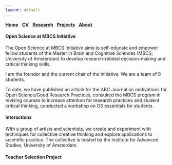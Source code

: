 ```yaml
---
layout: default
---
```


[__Home__](./) &nbsp; [__CV__](./cv.md) &nbsp; [__Research__](./research.md) &nbsp; [__Projects__](./projects.md) &nbsp; [__About__](./about.md)

#### Open Science at MBCS Initiative

The Open Science at MBCS Initiative aims to self-educate and empower fellow students of the Master in Brain and Cognitive Sciences (MBCS; University of Amsterdam) to develop research-related decision-making and critical thinking skills. 

I am the founder and the current chair of the initiative. We are a team of 8 students.

To date, we have published an article for the ABC Journal on motivations for Open Science/Good Research Practices, consulted the MBCS program in revising courses to increase attention for research practices and student critical thinking, conducted a workshop on OS essentials for students.

#### Interactions

With a group of artists and scientists, we create and experiment with techniques for collective creative thinking and explore applications to scientific practice. The collective is hosted by the Institute for Advanced Studies, University of Amsterdam.

#### Teacher Selection Project

